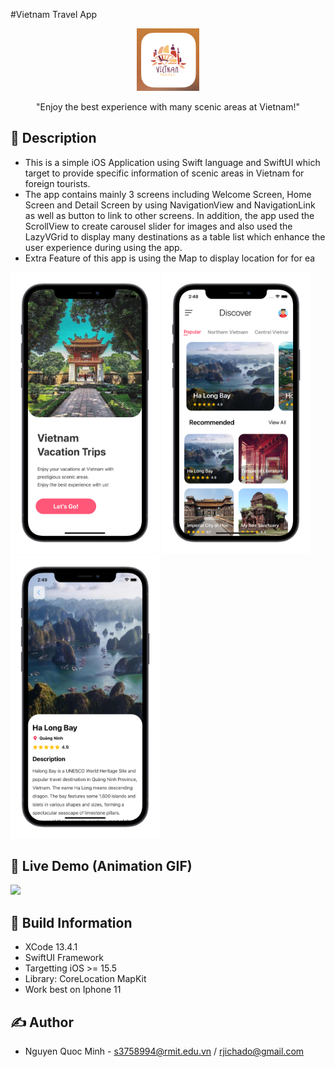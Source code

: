 #Vietnam Travel App


<p align="center">
  <img width="100" src="https://github.com/quocminh238/TravelApp/blob/main/screenshots/IconApp.png">
</p>

<p align="center">"Enjoy the best experience with many scenic areas at Vietnam!"</p>

## 📖 Description
- This is a simple iOS Application using Swift language and SwiftUI which target to provide specific information of scenic areas in Vietnam for foreign tourists.
- The app contains mainly 3 screens including Welcome Screen, Home Screen and Detail Screen by using NavigationView and NavigationLink as well as button to link to other screens. In addition, the app used the ScrollView to create carousel slider for images and also used the LazyVGrid to display many destinations as a table list which enhance the user experience during using the app.
- Extra Feature of this app is using the Map to display location for for ea 

<img src="https://github.com/quocminh238/TravelApp/blob/main/screenshots/WelcomeScreen.png" width="238" > <img src="https://github.com/quocminh238/TravelApp/blob/main/screenshots/HomeScreen.png" width="238" > <img src="https://github.com/quocminh238/TravelApp/blob/main/screenshots/DetailScreen.png" width="239" >

## 🔮 Live Demo (Animation GIF)
<img src="https://github.com/quocminh238/TravelApp/blob/main/screenshots/FullVersion.gif" width="280" > 


## 🔧 Build Information
- XCode 13.4.1
- SwiftUI Framework
- Targetting iOS >= 15.5
- Library: CoreLocation MapKit
- Work best on Iphone 11


## ✍️ Author
- Nguyen Quoc Minh - s3758994@rmit.edu.vn / rjichado@gmail.com


